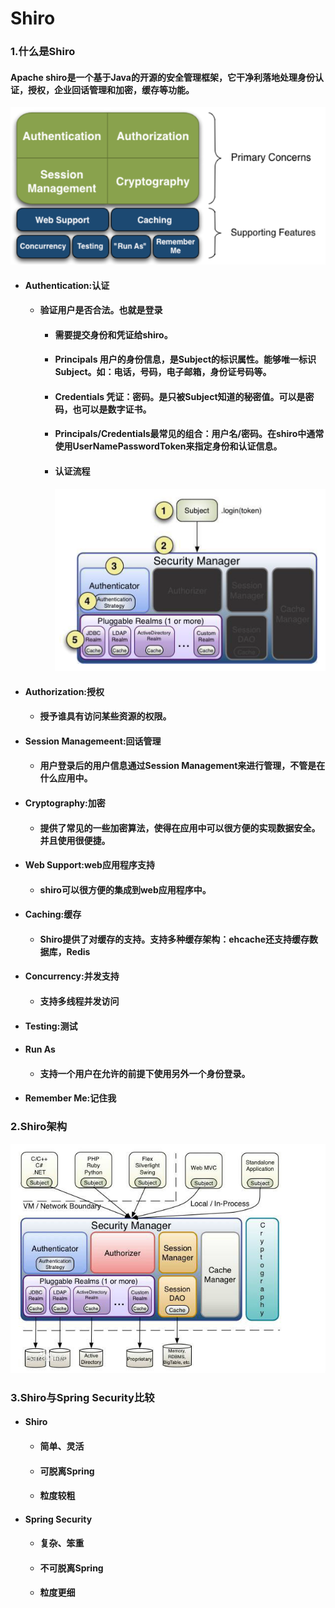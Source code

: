 # Shiro
### 1.什么是Shiro
#### Apache shiro是一个基于Java的开源的安全管理框架，它干净利落地处理身份认证，授权，企业回话管理和加密，缓存等功能。
  ![](Images/Shiro/Shiro1.png)
  - #### Authentication:认证
    - #### 验证用户是否合法。也就是登录
      - #### 需要提交身份和凭证给shiro。
      - #### Principals 用户的身份信息，是Subject的标识属性。能够唯一标识Subject。如：电话，号码，电子邮箱，身份证号码等。
      - #### Credentials 凭证：密码。是只被Subject知道的秘密值。可以是密码，也可以是数字证书。
      - #### Principals/Credentials最常见的组合：用户名/密码。在shiro中通常使用UserNamePasswordToken来指定身份和认证信息。
      - #### 认证流程
        ![](Images/Shiro/Shiro2.png)
  - #### Authorization:授权
    - #### 授予谁具有访问某些资源的权限。
  - #### Session Managemeent:回话管理
    - #### 用户登录后的用户信息通过Session Management来进行管理，不管是在什么应用中。
  - #### Cryptography:加密
    - #### 提供了常见的一些加密算法，使得在应用中可以很方便的实现数据安全。并且使用很便捷。
  - #### Web Support:web应用程序支持
    - #### shiro可以很方便的集成到web应用程序中。
  - #### Caching:缓存
    - #### Shiro提供了对缓存的支持。支持多种缓存架构：ehcache还支持缓存数据库，Redis
  - #### Concurrency:并发支持
    - #### 支持多线程并发访问
  - #### Testing:测试
  - #### Run As
    - #### 支持一个用户在允许的前提下使用另外一个身份登录。
  - #### Remember Me:记住我
### 2.Shiro架构
  ![](Images/Shiro/Shiro2.jpg)
### 3.Shiro与Spring Security比较
  - #### Shiro
    - #### 简单、灵活
    - #### 可脱离Spring
    - #### 粒度较粗
  - #### Spring Security
    - #### 复杂、笨重
    - #### 不可脱离Spring
    - #### 粒度更细

